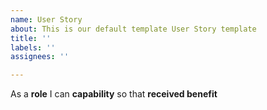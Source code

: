 ```yaml
---
name: User Story
about: This is our default template User Story template
title: ''
labels: ''
assignees: ''

---
```


As a **role** I can **capability** so that **received benefit**
